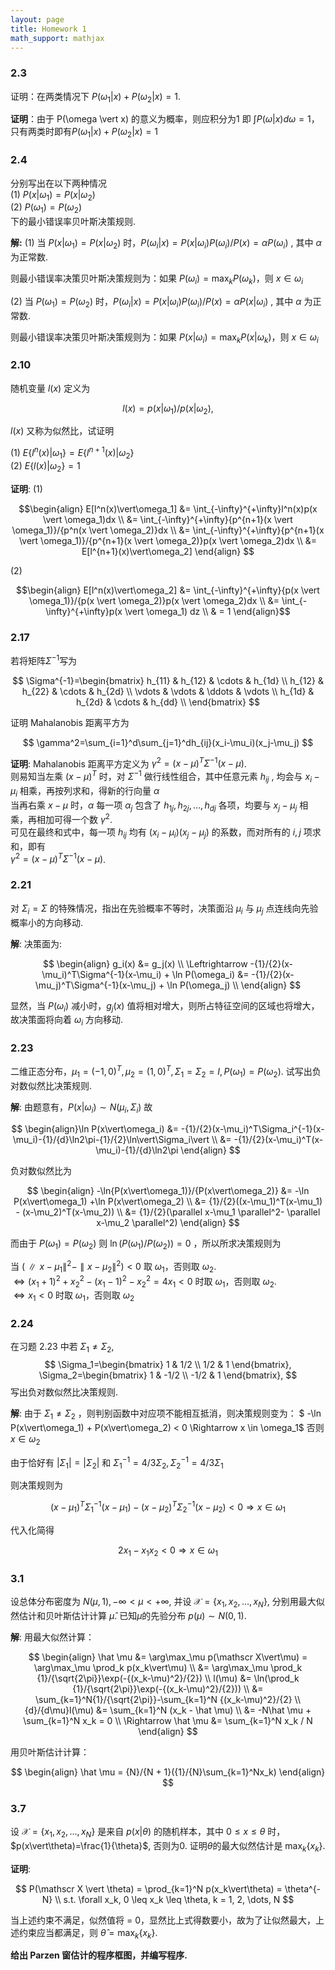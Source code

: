 ```yaml
---
layout: page
title: Homework 1
math_support: mathjax
---
```



### 2.3

证明：在两类情况下 $P(\omega_1 \vert x) + P(\omega_2 \vert x)=1$.

**证明**：由于 P(\omega \vert x) 的意义为概率，则应积分为1 即 $\int P(\omega\vert x)d\omega = 1$，只有两类时即有$P(\omega_1 \vert x) + P(\omega_2 \vert x)=1$

### 2.4

分别写出在以下两种情况  
(1) $P(x \vert \omega_1)=P(x \vert \omega_2)$  
(2) $P(\omega_1)=P(\omega_2)$  
下的最小错误率贝叶斯决策规则.

**解:** (1) 当 $P(x \vert \omega_1)=P(x \vert \omega_2)$ 时，$P(\omega_i \vert x) = P(x \vert \omega_i)P(\omega_i)/P(x) =\alpha P(\omega_i)$ , 其中 $\alpha$ 为正常数.

则最小错误率决策贝叶斯决策规则为：如果 $P(\omega_i)=\max_kP(\omega_k)$，则 $x \in \omega_i$

(2) 当 $P(\omega_1)=P(\omega_2)$ 时，$P(\omega_i \vert x) = P(x \vert \omega_i)P(\omega_i)/P(x) =\alpha P(x \vert \omega_i)$ , 其中 $\alpha$ 为正常数.

则最小错误率决策贝叶斯决策规则为：如果 $P(x \vert \omega_i)=\max_kP(x \vert \omega_k)$，则 $x \in \omega_i$

### 2.10

随机变量 $l(x)$ 定义为

$$
l(x)=p(x \vert \omega_1)/p(x \vert \omega_2),
$$  

$l(x)$ 又称为似然比，试证明

(1) $E\{l^n(x)\vert\omega_1\}=E\{l^{n+1}(x)\vert\omega_2\}$   
(2) $E\{l(x)\vert\omega_2\}=1$

**证明**:
(1)

$$\begin{align}
E[l^n(x)\vert\omega_1]
  &= \int_{-\infty}^{+\infty}l^n(x)p(x \vert \omega_1)dx \\
  &= \int_{-\infty}^{+\infty}{p^{n+1}(x \vert \omega_1)}/{p^n(x \vert \omega_2)}dx \\
  &= \int_{-\infty}^{+\infty}{p^{n+1}(x \vert \omega_1)}/{p^{n+1}(x \vert \omega_2)}p(x \vert \omega_2)dx \\
  &= E[l^{n+1}(x)\vert\omega_2]
\end{align}
$$

(2)

$$\begin{align}
E[l^n(x)\vert\omega_2]
  &= \int_{-\infty}^{+\infty}{p(x \vert \omega_1)}/{p(x \vert \omega_2)}p(x \vert \omega_2)dx \\
  &= \int_{-\infty}^{+\infty}p(x \vert \omega_1) dz  \\
  & = 1
\end{align}$$

### 2.17

若将矩阵$\Sigma^{-1}$写为

$$
\Sigma^{-1}=\begin{bmatrix}
h_{11} & h_{12} & \cdots & h_{1d} \\
h_{12} & h_{22} & \cdots & h_{2d} \\
\vdots & \vdots & \ddots & \vdots \\
h_{1d} & h_{2d} & \cdots & h_{dd} \\
\end{bmatrix}
$$

证明 Mahalanobis 距离平方为

$$
\gamma^2=\sum_{i=1}^d\sum_{j=1}^dh_{ij}(x_i-\mu_i)(x_j-\mu_j)
$$

**证明**: Mahalanobis 距离平方定义为 $\gamma^2 = (x-\mu)^T\Sigma^{-1}(x-\mu)$.  
则易知当左乘 $(x-\mu)^T$ 时，对 $\Sigma^{-1}$ 做行线性组合，其中任意元素 $h_{ij}$ , 均会与 $x_i-\mu_i$ 相乘，再按列求和，得新的行向量 $\alpha$  
当再右乘 $x-\mu$ 时，$\alpha$ 每一项 $\alpha_j$ 包含了 $h_{1j},h_{2j},\dots,h_{dj}$ 各项，均要与 $x_j-\mu_j$ 相乘，再相加可得一个数 $\gamma^2$.  
可见在最终和式中，每一项 $h_{ij}$ 均有 $(x_i-\mu_i)(x_j-\mu_j)$ 的系数，而对所有的 $i,j$ 项求和，即有  
$\gamma^2 = (x-\mu)^T\Sigma^{-1}(x-\mu)$.

### 2.21

对 $\Sigma_i=\Sigma$ 的特殊情况，指出在先验概率不等时，决策面沿 $\mu_i$ 与 $\mu_j$ 点连线向先验概率小的方向移动.

**解**: 决策面为: 

$$
\begin{align}
g_i(x) &= g_j(x) \\
\Leftrightarrow -{1}/{2}(x-\mu_i)^T\Sigma^{-1}(x-\mu_i) + \ln P(\omega_i) &= -{1}/{2}(x-\mu_j)^T\Sigma^{-1}(x-\mu_j) + \ln P(\omega_j) \\
\end{align}
$$

显然，当 $P(\omega_i)$ 减小时，$g_j(x)$ 值将相对增大，则所占特征空间的区域也将增大，故决策面将向着 $\omega_i$ 方向移动.

### 2.23

二维正态分布，$\mu_1=(-1,0)^T,\mu_2=(1,0)^T,\Sigma_1=\Sigma_2=I,P(\omega_1)=P(\omega_2)$. 试写出负对数似然比决策规则.

**解**: 由题意有，$P(x\vert\omega_i)\sim N(\mu_i,\Sigma_i)$ 故

$$ \begin{align}\ln P(x\vert\omega_i) 
&= -{1}/{2}(x-\mu_i)^T\Sigma_i^{-1}(x-\mu_i)-{1}/{d}\ln2\pi-{1}/{2}\ln\vert\Sigma_i\vert \\
&= -{1}/{2}(x-\mu_i)^T(x-\mu_i)-{1}/{d}\ln2\pi
\end{align}
$$

负对数似然比为

$$
\begin{align}
-\ln{P(x\vert\omega_1)}/{P(x\vert\omega_2)}
  &= -\ln P(x\vert\omega_1) +\ln P(x\vert\omega_2) \\
  &= {1}/{2}((x-\mu_1)^T(x-\mu_1) - (x-\mu_2)^T(x-\mu_2)) \\
  &= {1}/{2}(\parallel x-\mu_1 \parallel^2- \parallel x-\mu_2 \parallel^2)
\end{align}
$$

而由于 $P(\omega_1)=P(\omega_2)$ 则 $\ln(P(\omega_1)/P(\omega_2)) = 0$ ，所以所求决策规则为

当 $(\parallel x-\mu_1 \parallel^2- \parallel x-\mu_2 \parallel^2) < 0$ 取 $\omega_1$，否则取 $\omega_2$.  
$\Leftrightarrow (x_1+1)^2+x_2^2 - (x_1-1)^2-x_2^2 = 4x_1 < 0$ 时取 $\omega_1$，否则取 $\omega_2$.  
$\Leftrightarrow x_1 < 0$ 时取 $\omega_1$，否则取 $\omega_2$  

### 2.24

在习题 2.23 中若 $\Sigma_1\neq\Sigma_2$,
$$
\Sigma_1=\begin{bmatrix} 1 & 1/2 \\ 1/2 & 1 \end{bmatrix},
\Sigma_2=\begin{bmatrix} 1 & -1/2 \\ -1/2 & 1 \end{bmatrix},
$$
写出负对数似然比决策规则.

**解**: 由于 $\Sigma_1\neq\Sigma_2$ ，则判别函数中对应项不能相互抵消，则决策规则变为：
$ -\ln P(x\vert\omega_1) + P(x\vert\omega_2) < 0 \Rightarrow x \in \omega_1$ 否则 $x\in\omega_2$

由于恰好有 $\vert\Sigma_1\vert = \vert\Sigma_2\vert$ 和 $\Sigma_1^{-1}=4/3\Sigma_2,\Sigma_2^{-1}=4/3\Sigma_1$

则决策规则为

$$
(x-\mu_1)^T\Sigma_1^{-1}(x-\mu_1) - (x-\mu_2)^T\Sigma_2^{-1}(x-\mu_2) < 0 \Rightarrow x \in \omega_1
$$

代入化简得

$$
2x_1 - x_1x_2 < 0 \Rightarrow x \in \omega_1
$$

### 3.1

设总体分布密度为 $N(\mu, 1), -\infty<\mu<+\infty$,
并设 $\mathscr X=\{x_1,x_2,\dots,x_N\}$, 分别用最大似然估计和贝叶斯估计计算 $\hat\mu$. 已知$\mu$的先验分布 $p(\mu)\sim N(0,1)$.

**解**: 用最大似然计算：

$$
\begin{align}
\hat \mu
  &= \arg\max_\mu p(\mathscr X\vert\mu) = \arg\max_\mu \prod_k p(x_k\vert\mu) \\
  &= \arg\max_\mu \prod_k {1}/{\sqrt{2\pi}}\exp(-{(x_k-\mu)^2}/{2}) \\
l(\mu)
  &= \ln(\prod_k {1}/{\sqrt{2\pi}}\exp(-{(x_k-\mu)^2}/{2})) \\
  &= \sum_{k=1}^N{1}/{\sqrt{2\pi}}-\sum_{k=1}^N {(x_k-\mu)^2}/{2} \\
{d}/{d\mu}l(\mu)
  &= \sum_{k=1}^N (x_k - \hat \mu) \\
  &= -N\hat \mu + \sum_{k=1}^N x_k = 0 \\
\Rightarrow \hat \mu
  &= \sum_{k=1}^N x_k / N
\end{align}
$$

用贝叶斯估计计算：

$$
\begin{align}
\hat \mu = {N}/{N + 1}({1}/{N}\sum_{k=1}^Nx_k)
\end{align}
$$

### 3.7

设 $\mathscr X=\{x_1,x_2,\dots,x_N\}$ 是来自 $p(x\vert\theta)$ 的随机样本，其中 $0\leq x\leq\theta$ 时，$p(x\vert\theta)=\frac{1}{\theta}$, 否则为0. 证明$\theta$的最大似然估计是 $\max_k\{x_k\}$.

**证明**: 

$$
P(\mathscr X \vert \theta) = \prod_{k=1}^N p(x_k\vert\theta) = \theta^{-N} \\
s.t. \forall x_k,  0 \leq x_k \leq \theta, k = 1, 2, \dots, N
$$

当上述约束不满足，似然值将 = 0，显然比上式得数要小，故为了让似然最大，上述约束应当都满足，则 $\hat\theta = \max_k\{x_k\}$.

**给出 Parzen 窗估计的程序框图，并编写程序.**


















